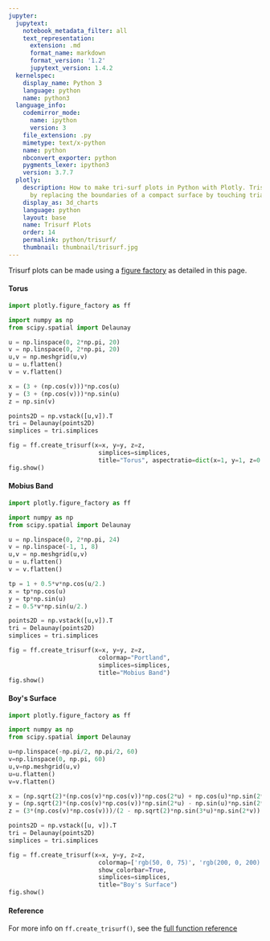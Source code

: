 ```yaml
---
jupyter:
  jupytext:
    notebook_metadata_filter: all
    text_representation:
      extension: .md
      format_name: markdown
      format_version: '1.2'
      jupytext_version: 1.4.2
  kernelspec:
    display_name: Python 3
    language: python
    name: python3
  language_info:
    codemirror_mode:
      name: ipython
      version: 3
    file_extension: .py
    mimetype: text/x-python
    name: python
    nbconvert_exporter: python
    pygments_lexer: ipython3
    version: 3.7.7
  plotly:
    description: How to make tri-surf plots in Python with Plotly. Trisurfs are formed
      by replacing the boundaries of a compact surface by touching triangles.
    display_as: 3d_charts
    language: python
    layout: base
    name: Trisurf Plots
    order: 14
    permalink: python/trisurf/
    thumbnail: thumbnail/trisurf.jpg
---
```


Trisurf plots can be made using a [figure factory](/python/figure-factories/) as detailed in this page.

#### Torus

```python
import plotly.figure_factory as ff

import numpy as np
from scipy.spatial import Delaunay

u = np.linspace(0, 2*np.pi, 20)
v = np.linspace(0, 2*np.pi, 20)
u,v = np.meshgrid(u,v)
u = u.flatten()
v = v.flatten()

x = (3 + (np.cos(v)))*np.cos(u)
y = (3 + (np.cos(v)))*np.sin(u)
z = np.sin(v)

points2D = np.vstack([u,v]).T
tri = Delaunay(points2D)
simplices = tri.simplices

fig = ff.create_trisurf(x=x, y=y, z=z,
                         simplices=simplices,
                         title="Torus", aspectratio=dict(x=1, y=1, z=0.3))
fig.show()
```

#### Mobius Band


```python
import plotly.figure_factory as ff

import numpy as np
from scipy.spatial import Delaunay

u = np.linspace(0, 2*np.pi, 24)
v = np.linspace(-1, 1, 8)
u,v = np.meshgrid(u,v)
u = u.flatten()
v = v.flatten()

tp = 1 + 0.5*v*np.cos(u/2.)
x = tp*np.cos(u)
y = tp*np.sin(u)
z = 0.5*v*np.sin(u/2.)

points2D = np.vstack([u,v]).T
tri = Delaunay(points2D)
simplices = tri.simplices

fig = ff.create_trisurf(x=x, y=y, z=z,
                         colormap="Portland",
                         simplices=simplices,
                         title="Mobius Band")
fig.show()
```


#### Boy's Surface


```python
import plotly.figure_factory as ff

import numpy as np
from scipy.spatial import Delaunay

u=np.linspace(-np.pi/2, np.pi/2, 60)
v=np.linspace(0, np.pi, 60)
u,v=np.meshgrid(u,v)
u=u.flatten()
v=v.flatten()

x = (np.sqrt(2)*(np.cos(v)*np.cos(v))*np.cos(2*u) + np.cos(u)*np.sin(2*v))/(2 - np.sqrt(2)*np.sin(3*u)*np.sin(2*v))
y = (np.sqrt(2)*(np.cos(v)*np.cos(v))*np.sin(2*u) - np.sin(u)*np.sin(2*v))/(2 - np.sqrt(2)*np.sin(3*u)*np.sin(2*v))
z = (3*(np.cos(v)*np.cos(v)))/(2 - np.sqrt(2)*np.sin(3*u)*np.sin(2*v))

points2D = np.vstack([u, v]).T
tri = Delaunay(points2D)
simplices = tri.simplices

fig = ff.create_trisurf(x=x, y=y, z=z,
                         colormap=['rgb(50, 0, 75)', 'rgb(200, 0, 200)', '#c8dcc8'],
                         show_colorbar=True,
                         simplices=simplices,
                         title="Boy's Surface")
fig.show()
```

#### Reference

For more info on `ff.create_trisurf()`, see the [full function reference](https://plotly.com/python-api-reference/generated/plotly.figure_factory.create_trisurf.html)